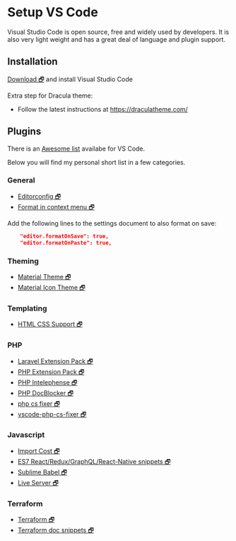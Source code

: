 # Setup VS Code
Visual Studio Code is open source, free and widely used by developers. 
It is also very light weight and has a great deal of language and plugin support.

## Installation
[Download 🗗](https://code.visualstudio.com) 
and install Visual Studio Code 

Extra step for Dracula theme:

- Follow the latest instructions at https://draculatheme.com/

## Plugins
There is an [Awesome list](https://github.com/viatsko/awesome-vscode) availabe for VS Code. 

Below you will find my personal short list in a few categories.

### General
- [Editorconfig 🗗](https://marketplace.visualstudio.com/items?itemName=EditorConfig.EditorConfig)
- [Format in context menu 🗗](https://marketplace.visualstudio.com/items?itemName=lacroixdavid1.vscode-format-context-menu#overview)

Add the following lines to the settings document to also format on save:
```json
    "editor.formatOnSave": true,
    "editor.formatOnPaste": true,
```

### Theming
- [Material Theme 🗗](https://marketplace.visualstudio.com/items?itemName=Equinusocio.vsc-material-theme)
- [Material Icon Theme 🗗](https://marketplace.visualstudio.com/items?itemName=PKief.material-icon-theme)

### Templating
- [HTML CSS Support 🗗](https://marketplace.visualstudio.com/items?itemName=ecmel.vscode-html-css)

### PHP
- [Laravel Extension Pack 🗗](https://marketplace.visualstudio.com/items?itemName=onecentlin.laravel-extension-pack)
- [PHP Extension Pack 🗗](https://marketplace.visualstudio.com/items?itemName=felixfbecker.php-pack)
- [PHP Intelephense 🗗](https://marketplace.visualstudio.com/items?itemName=bmewburn.vscode-intelephense-client)
- [PHP DocBlocker 🗗](https://marketplace.visualstudio.com/items?itemName=neilbrayfield.php-docblocker)
- [php cs fixer 🗗](https://marketplace.visualstudio.com/items?itemName=junstyle.php-cs-fixer)
- [vscode-php-cs-fixer 🗗](https://marketplace.visualstudio.com/items?itemName=fterrag.vscode-php-cs-fixer)

### Javascript
- [Import Cost 🗗](https://marketplace.visualstudio.com/items?itemName=wix.vscode-import-cost)
- [ES7 React/Redux/GraphQL/React-Native snippets 🗗](https://marketplace.visualstudio.com/items?itemName=dsznajder.es7-react-js-snippets)
- [Sublime Babel 🗗](https://marketplace.visualstudio.com/items?itemName=joshpeng.sublime-babel-vscode)
- [Live Server 🗗](https://marketplace.visualstudio.com/items?itemName=ritwickdey.LiveServer)

### Terraform
- [Terraform 🗗](https://marketplace.visualstudio.com/items?itemName=mauve.terraform)
- [Terraform doc snippets 🗗](https://marketplace.visualstudio.com/items?itemName=run-at-scale.terraform-doc-snippets)
